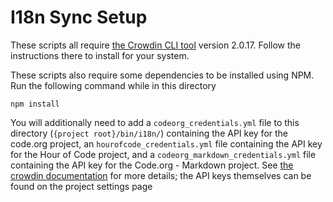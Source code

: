 # I18n Sync Setup

These scripts all require [the Crowdin CLI tool][1] version 2.0.17. Follow the
instructions there to install for your system.

These scripts also require some dependencies to be installed using NPM. Run the
following command while in this directory
```
npm install
```

You will additionally need to add a `codeorg_credentials.yml` file to this
directory (`{project root}/bin/i18n/`) containing the API key for the code.org
project, an `hourofcode_credentials.yml` file containing the API key for the
Hour of Code project, and a `codeorg_markdown_credentials.yml` file containing
the API key for the Code.org - Markdown project.  See [the crowdin documentation][2]
for more details; the API keys themselves can be found on the project settings page

[1]: https://support.crowdin.com/cli-tool/
[2]: https://support.crowdin.com/configuration-file/#split-project-configuration-and-api-credentials
